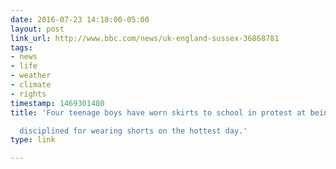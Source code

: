 ```yaml
---
date: 2016-07-23 14:18:00-05:00
layout: post
link_url: http://www.bbc.com/news/uk-england-sussex-36868781
tags:
- news
- life
- weather
- climate
- rights
timestamp: 1469301480
title: 'Four teenage boys have worn skirts to school in protest at being

  disciplined for wearing shorts on the hottest day.'
type: link

---
```

